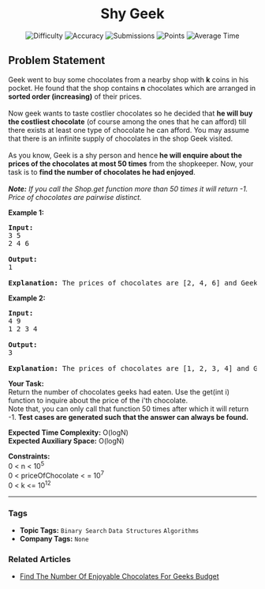 <h1 align="center">Shy Geek</h1>

<p align="center">
  <img alt="Difficulty" title="Difficulty" src="https://custom-icon-badges.demolab.com/badge/Difficulty: Medium-1F222E?style=for-the-badge&logoColor=white&logo=fire"/>
  <img alt="Accuracy" title="Accuracy" src="https://custom-icon-badges.demolab.com/badge/Accuracy: 51.24%25-1F222E?style=for-the-badge&logoColor=white&logo=target"/>
  <img alt="Submissions" title="Submissions" src="https://custom-icon-badges.demolab.com/badge/Submissions: 26K+-1F222E?style=for-the-badge&logoColor=white&logo=repo"/>
  <img alt="Points" title="Points" src="https://custom-icon-badges.demolab.com/badge/Points: 4-1F222E?style=for-the-badge&logoColor=white&logo=award"/>
  <img alt="Average Time" title="Average Time" src="https://custom-icon-badges.demolab.com/badge/Average%20Time: N/A-1F222E?style=for-the-badge&logoColor=white&logo=clock"/>
</p>

## Problem Statement

Geek went to buy some chocolates from a nearby shop with <b>k</b> coins in his pocket. He found that the shop contains <b>n</b> chocolates which are arranged in <b>sorted order (increasing)</b> of their prices.<br><br>Now geek wants to taste costlier chocolates so he decided that <b>he will buy the costliest chocolate</b> (of course among the ones that he can afford) till there exists at least one type of chocolate he can afford. You may assume that there is an infinite supply of chocolates in the shop Geek visited.<br><br>As you know, Geek is a shy person and hence<b> he will enquire about the prices of the chocolates at most 50 times</b> from the shopkeeper. Now, your task is to <b>find the number of chocolates he had enjoyed</b>. <br><br><i><b>Note:</b> If you call the Shop.get function more than 50 times it will return -1. Price of chocolates are pairwise distinct.</i>

<b>Example 1:</b> 

<pre><b>Input:
</b>3 5 
2 4 6

<b>Output:
</b>1

<b>Explanation:</b> The prices of chocolates are [2, 4, 6] and Geek had 5 coins with him. So he can only buy chocolate that costs 4 coins (since he always picks the costliest one).</pre>

<b>Example 2:</b> 

<pre><b>Input:</b>
4 9 
1 2 3 4

<b>Output:
</b>3

<b>Explanation:</b> The prices of chocolates are [1, 2, 3, 4] and Geek had 9 coins with him. So he can buy two chocolates that cost 4 coins. Thereafter, he had only 1 coin with him, hence he will have 1 more chocolate (that costs 1 coin).</pre>

<b>Your Task:</b><br>Return the number of chocolates geeks had eaten. Use the get(int i) function to inquire about the price of the i'th chocolate. <br>Note that, you can only call that function 50 times after which it will return -1. <b>Test cases are generated such that the answer can always be found.</b>

<b>Expected Time Complexity:</b> O(logN)<br><b>Expected Auxiliary Space:</b> O(logN)

<b>Constraints:</b><br>0 < n < 10<sup>5</sup><br>0 < priceOfChocolate < = 10<sup>7 </sup><br>0 < k <= 10<sup>12 </sup>


<hr>

### Tags
- **Topic Tags:** `Binary Search` `Data Structures` `Algorithms`
- **Company Tags:** `None`

### Related Articles
- [Find The Number Of Enjoyable Chocolates For Geeks Budget](https://www.geeksforgeeks.org/find-the-number-of-enjoyable-chocolates-for-geeks-budget/)
